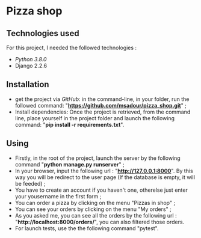 # Pizza shop

## Technologies used
For this project, I needed the followed technologies :
* _Python 3.8.0_
* Django 2.2.6

## Installation
* get the project via _GitHub_: in the command-line, in your folder, run the followed command: "**https://github.com/msadour/pizza_shop.git**" ;
* Install dependencies: Once the project is retrieved, from the command line, place yourself in the project folder and launch the following command: "**pip install -r requirements.txt**".

## Using
* Firstly, in the root of the project, launch the server by the following command "**python manage.py runserver**" ;
* In your browser, input the following url : "**http://127.0.0.1:8000**". By this way you will be redirect to the user page (If the database is empty, it will be feeded) ;
* You have to create an account if you haven't one, otherelse just enter your yousername in the first form ;
* You can order a pizza by clicking on the menu "Pizzas in shop" ;
* You can see your orders by clicking on the menu "My orders" ;
* As you asked me, you can see all the orders by the following url : "**http://localhost:8000/orders/**", you can also filtered those orders.
* For launch tests, use the the following command "pytest".

